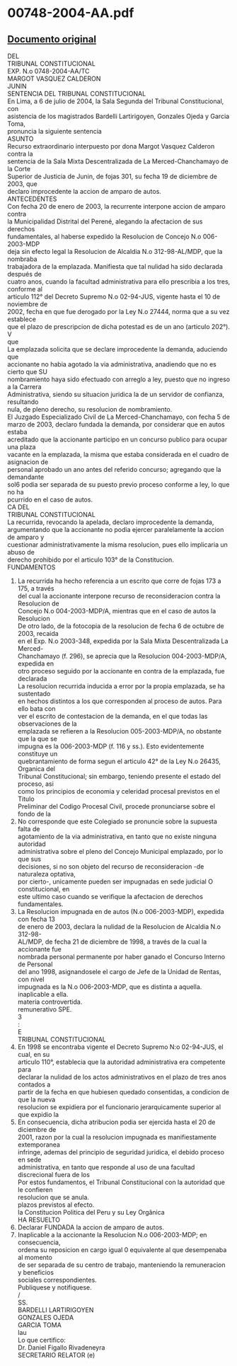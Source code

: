 
00748-2004-AA.pdf
=================
  
[Documento original](https://tc.gob.pe/jurisprudencia/2004/00748-2004-AA.pdf)  
---  
DEL  
TRIBUNAL CONSTITUCIONAL  
EXP. N.o 0748-2004-AA/TC  
MARGOT VASQUEZ CALDERON  
JUNIN  
SENTENCIA DEL TRIBUNAL CONSTITUCIONAL  
En Lima, a 6 de julio de 2004, la Sala Segunda del Tribunal Constitucional, con  
asistencia de los magistrados Bardelli Lartirigoyen, Gonzales Ojeda y Garcia Toma,  
pronuncia la siguiente sentencia  
ASUNTO  
Recurso extraordinario interpuesto por dona Margot Vasquez Calderon contra la  
sentencia de la Sala Mixta Descentralizada de La Merced-Chanchamayo de la Corte  
Superior de Justicia de Junin, de fojas 301, su fecha 19 de diciembre de 2003, que  
declaro improcedente la accion de amparo de autos.  
ANTECEDENTES  
Con fecha 20 de enero de 2003, la recurrente interpone accion de amparo contra  
la Municipalidad Distrital del Perené, alegando la afectacion de sus derechos  
fundamentales, al haberse expedido la Resolucion de Concejo N.o 006-2003-MDP  
deja sin efecto legal la Resolucion de Alcaldia N.o 312-98-AL/MDP, que la nombraba  
trabajadora de la emplazada. Manifiesta que tal nulidad ha sido declarada después de  
cuatro anos, cuando la facultad administrativa para ello prescribia a los tres, conforme al  
articulo 112° del Decreto Supremo N.o 02-94-JUS, vigente hasta el 10 de noviembre de  
2002, fecha en que fue derogado por la Ley N.o 27444, norma que a su vez establece  
que el plazo de prescripcion de dicha potestad es de un ano (articulo 202°).  
V  
que  
La emplazada solicita que se declare improcedente la demanda, aduciendo que  
accionante no habia agotado la via administrativa, anadiendo que no es cierto que SU  
nombramiento haya sido efectuado con arreglo a ley, puesto que no ingreso a la Carrera  
Administrativa, siendo su situacion juridica la de un servidor de confianza, resultando  
nula, de pleno derecho, su resolucion de nombramiento.  
El Juzgado Especializado Civil de La Merced-Chanchamayo, con fecha 5 de  
marzo de 2003, declaro fundada la demanda, por considerar que en autos estaba  
acreditado que la accionante participo en un concurso publico para ocupar una plaza  
vacante en la emplazada, la misma que estaba considerada en el cuadro de asignacion de  
personal aprobado un ano antes del referido concurso; agregando que la demandante  
sol6 podia ser separada de su puesto previo proceso conforme a ley, lo que no ha  
pcurrido en el caso de autos.  
CA DEL  
TRIBUNAL CONSTITUCIONAL  
La recurrida, revocando la apelada, declaro improcedente la demanda,  
argumentando que la accionante no podia ejercer paralelamente la accion de amparo y  
cuestionar administrativamente la misma resolucion, pues ello implicaria un abuso de  
derecho prohibido por el articulo 103° de la Constitucion.  
FUNDAMENTOS  
1. La recurrida ha hecho referencia a un escrito que corre de fojas 173 a 175, a través  
del cual la accionante interpone recurso de reconsideracion contra la Resolucion de  
Concejo N.o 004-2003-MDP/A, mientras que en el caso de autos la Resolucion  
De otro lado, de la fotocopia de la resolucion de fecha 6 de octubre de 2003, recaida  
en el Exp. N.o 2003-348, expedida por la Sala Mixta Descentralizada La Merced-  
Chanchamayo (f. 296), se aprecia que la Resolucion 004-2003-MDP/A, expedida en  
otro proceso seguido por la accionante en contra de la emplazada, fue declarada  
La resolucion recurrida inducida a error por la propia emplazada, se ha sustentado  
en hechos distintos a los que corresponden al proceso de autos. Para ello bata con  
ver el escrito de contestacion de la demanda, en el que todas las observaciones de la  
emplazada se refieren a la Resolucion 005-2003-MDP/A, no obstante que la que se  
impugna es la 006-2003-MDP (f. 116 y ss.). Esto evidentemente constituye un  
quebrantamiento de forma segun el articulo 42° de la Ley N.o 26435, Organica del  
Tribunal Constitucional; sin embargo, teniendo presente el estado del proceso, asi  
como los principios de economia y celeridad procesal previstos en el Titulo  
Preliminar del Codigo Procesal Civil, procede pronunciarse sobre el fondo de la  
2. No corresponde que este Colegiado se pronuncie sobre la supuesta falta de  
agotamiento de la via administrativa, en tanto que no existe ninguna autoridad  
administrativa sobre el pleno del Concejo Municipal emplazado, por lo que sus  
decisiones, si no son objeto del recurso de reconsideracion -de naturaleza optativa,  
por cierto-, unicamente pueden ser impugnadas en sede judicial O constitucional, en  
este ultimo caso cuando se verifique la afectacion de derechos fundamentales.  
3. La Resolucion impugnada en de autos (N.o 006-2003-MDP), expedida con fecha 13  
de enero de 2003, declara la nulidad de la Resolucion de Alcaldia N.o 312-98-  
AL/MDP, de fecha 21 de diciembre de 1998, a través de la cual la accionante fue  
nombrada personal permanente por haber ganado el Concurso Interno de Personal  
del ano 1998, asignandosele el cargo de Jefe de la Unidad de Rentas, con nivel  
impugnada es la N.o 006-2003-MDP, que es distinta a aquella.  
inaplicable a ella.  
materia controvertida.  
remunerativo SPE.  
3  
:  
E  
TRIBUNAL CONSTITUCIONAL  
4. En 1998 se encontraba vigente el Decreto Supremo N:o 02-94-JUS, el cual, en su  
articulo 110°, establecia que la autoridad administrativa era competente para  
declarar la nulidad de los actos administrativos en el plazo de tres anos contados a  
partir de la fecha en que hubiesen quedado consentidas, a condicion de que la nueva  
resolucion se expidiera por el funcionario jerarquicamente superior al que expidio la  
5. En consecuencia, dicha atribucion podia ser ejercida hasta el 20 de diciembre de  
2001, razon por la cual la resolucion impugnada es manifiestamente extemporanea  
infringe, ademas del principio de seguridad juridica, el debido proceso en sede  
administrativa, en tanto que responde al uso de una facultad discrecional fuera de los  
Por estos fundamentos, el Tribunal Constitucional con la autoridad que le confieren  
resolucion que se anula.  
plazos previstos al efecto.  
la Constitucion Politica del Peru y su Ley Orgânica  
HA RESUELTO  
1. Declarar FUNDADA la accion de amparo de autos.  
2. Inaplicable a la accionante la Resolucion N.o 006-2003-MDP; en consecuencia,  
ordena su reposicion en cargo igual 0 equivalente al que desempenaba al momento  
de ser separada de su centro de trabajo, manteniendo la remuneracion y beneficios  
sociales correspondientes.  
Publiquese y notifiquese.  
/   
SS.  
BARDELLI LARTIRIGOYEN  
GONZALES OJEDA  
GARCIA TOMA  
lau  
Lo que certifico:  
Dr. Daniel Figallo Rivadeneyra  
SECRETARIO RELATOR (e)